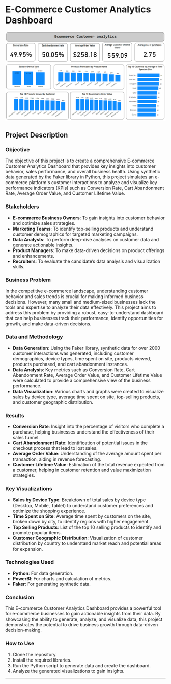 # E-Commerce Customer Analytics Dashboard
![E-Commerce Dashboard](ecom1.png)

## Project Description

### Objective

The objective of this project is to create a comprehensive E-commerce Customer Analytics Dashboard that provides key insights into customer behavior, sales performance, and overall business health. Using synthetic data generated by the Faker library in Python, this project simulates an e-commerce platform's customer interactions to analyze and visualize key performance indicators (KPIs) such as Conversion Rate, Cart Abandonment Rate, Average Order Value, and Customer Lifetime Value.

### Stakeholders

- **E-commerce Business Owners**: To gain insights into customer behavior and optimize sales strategies.
- **Marketing Teams**: To identify top-selling products and understand customer demographics for targeted marketing campaigns.
- **Data Analysts**: To perform deep-dive analyses on customer data and generate actionable insights.
- **Product Managers**: To make data-driven decisions on product offerings and enhancements.
- **Recruiters**: To evaluate the candidate’s data analysis and visualization skills.

### Business Problem

In the competitive e-commerce landscape, understanding customer behavior and sales trends is crucial for making informed business decisions. However, many small and medium-sized businesses lack the tools and expertise to analyze their data effectively. This project aims to address this problem by providing a robust, easy-to-understand dashboard that can help businesses track their performance, identify opportunities for growth, and make data-driven decisions.

### Data and Methodology

- **Data Generation**: Using the Faker library, synthetic data for over 2000 customer interactions was generated, including customer demographics, device types, time spent on site, products viewed, products purchased, and cart abandonment instances.
- **Data Analysis**: Key metrics such as Conversion Rate, Cart Abandonment Rate, Average Order Value, and Customer Lifetime Value were calculated to provide a comprehensive view of the business performance.
- **Data Visualization**: Various charts and graphs were created to visualize sales by device type, average time spent on site, top-selling products, and customer geographic distribution.

### Results

- **Conversion Rate**: Insight into the percentage of visitors who complete a purchase, helping businesses understand the effectiveness of their sales funnel.
- **Cart Abandonment Rate**: Identification of potential issues in the checkout process that lead to lost sales.
- **Average Order Value**: Understanding of the average amount spent per transaction, aiding in revenue forecasting.
- **Customer Lifetime Value**: Estimation of the total revenue expected from a customer, helping in customer retention and value maximization strategies.

### Key Visualizations

- **Sales by Device Type**: Breakdown of total sales by device type (Desktop, Mobile, Tablet) to understand customer preferences and optimize the shopping experience.
- **Time Spent on Site**: Average time spent by customers on the site, broken down by city, to identify regions with higher engagement.
- **Top Selling Products**: List of the top 10 selling products to identify and promote popular items.
- **Customer Geographic Distribution**: Visualization of customer distribution by country to understand market reach and potential areas for expansion.

### Technologies Used

- **Python**: For data generation.
- **PowerBI**: For charts and calculation of metrics.
- **Faker**: For generating synthetic data.

### Conclusion

This E-commerce Customer Analytics Dashboard provides a powerful tool for e-commerce businesses to gain actionable insights from their data. By showcasing the ability to generate, analyze, and visualize data, this project demonstrates the potential to drive business growth through data-driven decision-making.

### How to Use

1. Clone the repository.
2. Install the required libraries.
3. Run the Python script to generate data and create the dashboard.
4. Analyze the generated visualizations to gain insights.


---


